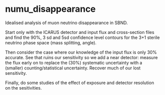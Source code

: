 # numu_disappearance
Idealised analysis of muon neutrino disappearance in SBND.

Start only with the ICARUS detector and input flux and cross-section files and find the 90%, 3 sd and 5sd confidence level contours for the 3+1 sterile neutrino phase space (mass splitting, angle).

Then consider the case where our knowledge of the input flux is only 30% accurate. See that ruins our sensitivity so we add a near detector: measure the flux early on to replace the (30%) systematic uncertainty with a (smaller) counting/statistical uncertainty. Recover much of our lost sensitivity.

Finally, do some studies of the effect of exposure and detector resolution on the sesitivities.
